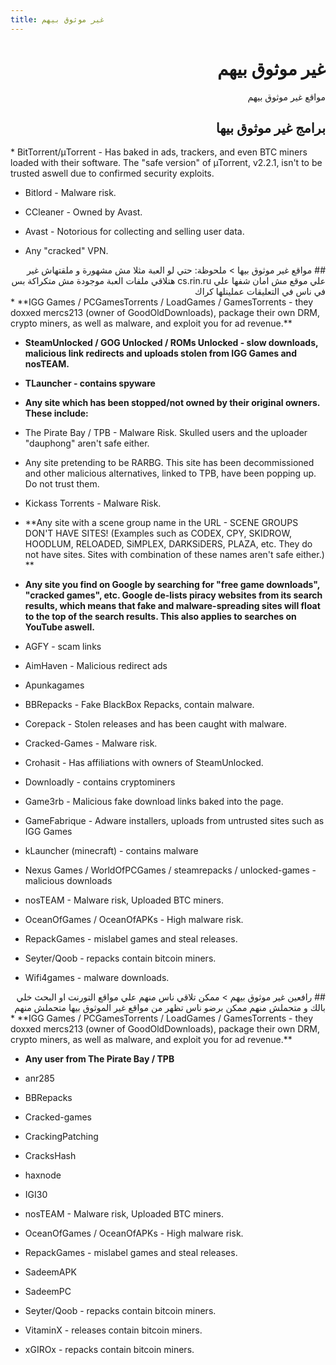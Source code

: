 ```yaml
---
title: غير موثوق بيهم
---
```


<div dir="rtl">

# غير موثوق بيهم
مواقع غير موثوق بيهم

## برامج غير موثوق بيها
</div>
* BitTorrent/μTorrent - Has baked in ads, trackers, and even BTC miners loaded with their software. The "safe version" of µTorrent, v2.2.1,  isn't to be trusted aswell due to confirmed security exploits.

* Bitlord - Malware risk.

* CCleaner - Owned by Avast.

* Avast - Notorious for collecting and selling user data.

* Any "cracked" VPN.
<div dir="rtl">
## مواقع غير موثوق بيها
> ملحوظة: حتي لو العبة مثلا مش مشهورة و ملقتهاش غير علي موقع مش امان شفها علي cs.rin.ru هتلاقي ملفات العبة موجودة مش متكراكة بس في ناس في التعليقات عملينلها كراك
</div>
* **IGG Games / PCGamesTorrents / LoadGames / GamesTorrents - they doxxed mercs213 (owner of GoodOldDownloads), package their own DRM, crypto miners, as well as malware, and exploit you for ad revenue.** 

* **SteamUnlocked / GOG Unlocked / ROMs Unlocked - slow downloads, malicious link redirects and uploads stolen from IGG Games and nosTEAM.**

* **TLauncher - contains spyware**

* **Any site which has been stopped/not owned by their original owners. These include:**
* The Pirate Bay / TPB - Malware Risk. Skulled users and the uploader "dauphong" aren't safe either.
* Any site pretending to be RARBG. This site has been decommissioned and other malicious alternatives, linked to TPB, have been popping up. Do not trust them.
* Kickass Torrents - Malware Risk.

* **Any site with a scene group name in the URL - SCENE GROUPS DON'T HAVE SITES! (Examples such as CODEX, CPY, SKIDROW, HOODLUM, RELOADED, SiMPLEX, DARKSiDERS, PLAZA, etc. They do not have sites. Sites with combination of these names aren't safe either.) **

* **Any site you find on Google by searching for "free game downloads", "cracked games", etc. Google de-lists piracy websites from its search results, which means that fake and malware-spreading sites will float to the top of the search results. This also applies to searches on YouTube aswell.**

* AGFY - scam links

* AimHaven - Malicious redirect ads

* Apunkagames

* BBRepacks - Fake BlackBox Repacks, contain malware.

* Corepack - Stolen releases and has been caught with malware.

* Cracked-Games - Malware risk.

* Crohasit - Has affiliations with owners of SteamUnlocked.

* Downloadly - contains cryptominers

* Game3rb - Malicious fake download links baked into the page.

* GameFabrique - Adware installers, uploads from untrusted sites such as IGG Games

* kLauncher (minecraft) - contains malware

* Nexus Games / WorldOfPCGames / steamrepacks / unlocked-games - malicious downloads

* nosTEAM - Malware risk, Uploaded BTC miners.

* OceanOfGames  / OceanOfAPKs - High malware risk.

* RepackGames - mislabel games and steal releases.

* Seyter/Qoob - repacks contain bitcoin miners.

* Wifi4games - malware downloads.

<div dir="rtl">
## رافعين غير موثوق بيهم
> ممكن تلاقي ناس منهم علي مواقع التورنت او البحث خلي بالك و متحملش منهم ممكن برضو ناس تظهر من مواقع غير الموثوق بيها متحملش منهم
</div>
* **IGG Games / PCGamesTorrents / LoadGames / GamesTorrents - they doxxed mercs213 (owner of GoodOldDownloads), package their own DRM, crypto miners, as well as malware, and exploit you for ad revenue.** 

* **Any user from The Pirate Bay / TPB**

* anr285

* BBRepacks

* Cracked-games

* CrackingPatching

* CracksHash

* haxnode

* IGI30

* nosTEAM - Malware risk, Uploaded BTC miners.

* OceanOfGames / OceanOfAPKs - High malware risk.

* RepackGames - mislabel games and steal releases.

* SadeemAPK

* SadeemPC

* Seyter/Qoob - repacks contain bitcoin miners.

* VitaminX - releases contain bitcoin miners.

* xGIROx - repacks contain bitcoin miners.